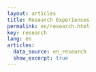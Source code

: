 ```yaml
---
layout: articles
title: Research Experiences
permalink: en/research.html
key: research
lang: en
articles:
  data_source: en_research
  show_excerpt: true
---
```


<!--more-->

<div class="article__content" markdown="1">
</div>
